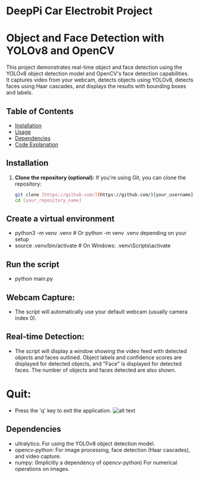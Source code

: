 # DeepPi Car Electrobit Project

# Object and Face Detection with YOLOv8 and OpenCV

This project demonstrates real-time object and face detection using the YOLOv8 object detection model and OpenCV's face detection capabilities.  It captures video from your webcam, detects objects using YOLOv8, detects faces using Haar cascades, and displays the results with bounding boxes and labels.

## Table of Contents

- [Installation](#installation)
- [Usage](#usage)
- [Dependencies](#dependencies)
- [Code Explanation](#code-explanation)



## Installation

1. **Clone the repository (optional):**  If you're using Git, you can clone the repository:

   ```bash
   git clone [https://github.com/](https://github.com/)[your_username]/[your_repository_name].git  # Replace with your repo URL
   cd [your_repository_name]

## Create a virtual environment
- python3 -m venv .venv  # Or python -m venv .venv depending on your setup
- source .venv/bin/activate  # On Windows: .venv\Scripts\activate

## Run the script
- python main.py

## Webcam Capture: 
- The script will automatically use your default webcam (usually camera index 0).

## Real-time Detection: 
- The script will display a window showing the video feed with detected objects and faces outlined. Object labels and confidence scores are displayed for detected objects, and "Face" is displayed for detected faces. The number of objects and faces detected are also shown.

# Quit:
- Press the 'q' key to exit the application.
![alt text](../test.png)

## Dependencies
- ultralytics: For using the YOLOv8 object detection model.
- opencv-python: For image processing, face detection (Haar cascades), and video capture.
- numpy: (Implicitly a dependency of opencv-python) For numerical operations on images.